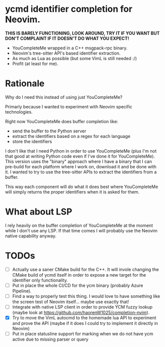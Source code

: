 # ycmd identifier completion for Neovim.

**THIS IS BARELY FUNCTIONING, LOOK AROUND, TRY IT IF YOU WANT BUT DON'T COMPLAINT IF IT DOESN'T DO WHAT YOU EXPECT!**

- YouCompleteMe wrapped in a C++ msgpack-rpc binary.
- Neovim's tree-sitter API's based identifier extraction.
- As much as Lua as possible (but some VimL is still needed :/)
- Profit (at least for me).

# Rationale

Why do I need this instead of using just YouCompleteMe?

Primarly because I wanted to experiment with Neovim specific technologies.

Right now YouCompleteMe does buffer completion like:
- send the buffer to the Python server
- extract the identifiers based on a regex for each language
- store the identifiers

I don't like that I need Python in order to use YouCompleteMe (plus I'm not
that good at writing Python code even if I've done it for YouCompleteMe). This
version uses the "binary" approach where I have a binary that I can pre-build
for each platform where I work on, download it and be done with it.
I wanted to try to use the tree-sitter APIs to extract the identifiers from a buffer.

This way each component will do what it does best where YouCompleteMe will simply returns the proper identifiers when it is asked for them.

# What about LSP

I rely heavily on the buffer completion of YouCompleteMe at the moment while I don't use any LSP. If that time comes I will probably use the Neovim native capability anyway.

# TODOs
- [ ] Actually use a saner CMake build for the C++. It will invole changing the CMake build of ycmd itself in order to expose a new target for the identifier only functionality.
- [ ] Put in place the whole CI/CD for the ycm binary (probably Azure Pipeline).
- [ ] Find a way to properly test this thing. I would love to have something like the screen test of Neovim itself... maybe use exactly that!
- [ ] Integrate with native LSP client in order to provide YCM fuzzy lookup (maybe look at https://github.com/haorenW1025/completion-nvim).
- [x] Try to move the VimL autocmd to the homemade lua API to experiment and prove the API (maybe if it does I could try to implement it directly in Neovim)
- [ ] Put in place statusline support for marking when we do not have ycm active due to missing parser or query
